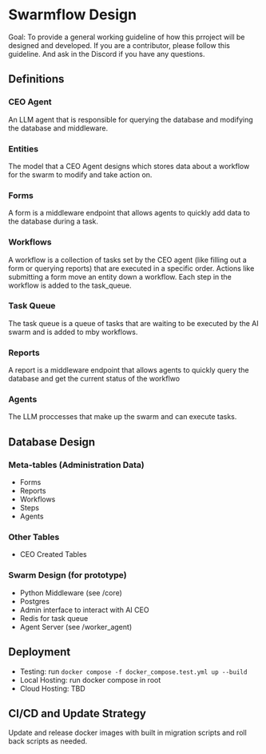 # Swarmflow Design

Goal: To provide a general working guideline of how this prroject will be designed and developed. If you are a contributor, please follow this guideline. And ask in the Discord if you have any questions.

## Definitions

### CEO Agent
An LLM agent that is responsible for querying the database and modifying the database and middleware.
### Entities
The model that a CEO Agent designs which stores data about a workflow for the swarm to modify and take action on.
### Forms
A form is a middleware endpoint that allows agents to quickly add data to the database during a task.
### Workflows
A workflow is a collection of tasks set by the CEO agent (like filling out a form or querying reports) that are executed in a specific order. Actions like submitting a form move an entity down a workflow. Each step in the workflow is added to the task_queue.
### Task Queue
The task queue is a queue of tasks that are waiting to be executed by the AI swarm and is added to mby workflows.
### Reports
A report is a middleware endpoint that allows agents to quickly query the database and get the current status of the workflwo
### Agents
The LLM proccesses that make up the swarm and can execute tasks.

## Database Design
### Meta-tables (Administration Data)
- Forms
- Reports
- Workflows
- Steps
- Agents
  
### Other Tables
- CEO Created Tables
  

### Swarm Design (for prototype)
- Python Middleware (see /core)
- Postgres
- Admin interface to interact with AI CEO
- Redis for task queue
- Agent Server (see /worker_agent)
## Deployment
- Testing: run `docker compose -f docker_compose.test.yml up --build`
- Local Hosting: run docker compose in root
- Cloud Hosting: TBD

## CI/CD and Update Strategy
Update and release docker images with built in migration scripts and roll back scripts as needed.
